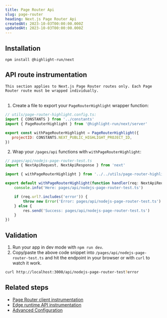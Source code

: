 ```yaml
---
title: Page Router Api
slug: page-router
heading: Next.js Page Router Api
createdAt: 2023-10-03T00:00:00.000Z
updatedAt: 2023-10-03T00:00:00.000Z
---
```


## Installation

```shell
npm install @highlight-run/next
```

## API route instrumentation

```hint
This section applies to Next.js Page Router routes only. Each Page Router route must be wrapped individually.
```

######

1. Create a file to export your `PageRouterHighlight` wrapper function:

 ```javascript
// utils/page-router-highlight.config.ts:
import { CONSTANTS } from '../constants'
import { PageRouterHighlight } from '@highlight-run/next/server'

export const withPageRouterHighlight = PageRouterHighlight({
	projectID: CONSTANTS.NEXT_PUBLIC_HIGHLIGHT_PROJECT_ID,
})
 ```

2. Wrap your `/pages/api` functions with `withPageRouterHighlight`:

```typescript
// pages/api/nodejs-page-router-test.ts
import { NextApiRequest, NextApiResponse } from 'next'

import { withPageRouterHighlight } from '../../utils/page-router-highlight.config'

export default withPageRouterHighlight(function handler(req: NextApiRequest, res: NextApiResponse) {
	console.info('Here: pages/api/nodejs-page-router-test.ts')

	if (req.url?.includes('error')) {
		throw new Error('Error: pages/api/nodejs-page-router-test.ts')
	} else {
		res.send('Success: pages/api/nodejs-page-router-test.ts')
	}
})
```

## Validation

1. Run your app in dev mode with `npm run dev`.
2. Copy/paste the above code snippet into `/pages/api/nodejs-page-router-test.ts` and hit the endpoint in your browser or with `curl` to watch it work.

```bash
curl http://localhost:3000/api/nodejs-page-router-test?error
```

## Related steps

- [Page Router client instrumentation](./2_page-router.md)
- [Edge runtime API instrumentation](./6_edge-runtime.md)
- [Advanced Configuration](./7_advanced-config.md)
